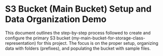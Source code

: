 # S3 Bucket (Main Bucket) Setup and Data Organization Demo

This document outlines the step-by-step process followed to create and configure the primary S3 bucket (my-main-bucket-for-storage-class-representation) for this project. The focus is on the proper setup, organizing data with folders (prefixes), and populating the bucket with sample files.
